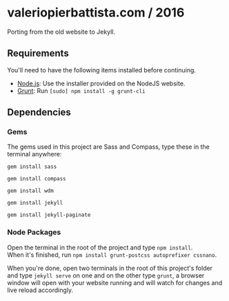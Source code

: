 # valeriopierbattista.com / 2016

Porting from the old website to Jekyll.

## Requirements
You'll need to have the following items installed before continuing.

  * [Node.js](http://nodejs.org): Use the installer provided on the NodeJS website.
  * [Grunt](http://gruntjs.com/): Run `[sudo] npm install -g grunt-cli`

## Dependencies

### Gems
The gems used in this project are Sass and Compass, type these in the terminal anywhere:

`gem install sass`

`gem install compass`

`gem install wdm`

`gem install jekyll`  

`gem install jekyll-paginate`  

### Node Packages

Open the terminal in the root of the project and type `npm install`.<br>
When it's finished, run ```npm install grunt-postcss autoprefixer cssnano```.

When you're done, open two terminals in the root of this project's folder and type `jekyll serve` on one and on the other type `grunt`, a browser window will open with your website running and will watch for changes and live reload accordingly.
